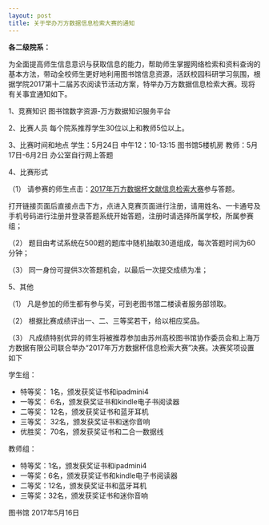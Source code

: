 ```yaml
---
layout: post
title: 关于举办万方数据信息检索大赛的通知
---
```


**各二级院系：**

为全面提高师生信息意识与获取信息的能力，帮助师生掌握网络检索和资料查询的基本方法，带动全校师生更好地利用图书馆信息资源，活跃校园科研学习氛围，根据学院2017第十二届苏农阅读节活动方案，特举办万方数据信息检索大赛。现将有关事宜通知如下。

1、竞赛知识
图书馆数字资源-万方数据知识服务平台

2、比赛人员
每个院系推荐学生30位以上和教师5位以上。

3、比赛时间和地点
学生：5月24日 中午12：10-13:15 图书馆5楼机房
教师：5月17日-6月2日 办公室自行网上答题

4、比赛形式

（1） 请参赛的师生点击：[2017年万方数据杯文献信息检索大赛](http://210.22.176.35/examv5/index-szgz2017.htm)参与答题。

打开链接页面后直接点击下方，点进入竞赛页面进行注册，请用姓名、一卡通号及手机号码进行注册并登录答题系统开始答题，注册时请选择所属学校，所属参赛组；

（2） 题目由考试系统在500题的题库中随机抽取30道组成，每次答题时间为60分钟；

（3） 同一身份可提供3次答题机会，以最后一次提交成绩为准；

5、其他

（1） 凡是参加的师生都有参与奖，可到老图书馆二楼读者服务部领取。

（2） 根据比赛成绩评出一、二、三等奖若干，给以相应奖品。

（3） 凡成绩特别优异的师生将被推荐参加由苏州高校图书馆协作委员会和上海万方数据有限公司联合举办“2017年万方数据杯信息检索大赛”决赛。决赛奖项设置如下

学生组：
* 特等奖： 1名，颁发获奖证书和ipadmini4
* 一等奖： 6名，颁发获奖证书和kindle电子书阅读器
* 二等奖： 12名，颁发获奖证书和蓝牙耳机
* 三等奖： 32名，颁发获奖证书和迷你音响
* 优胜奖： 70名，颁发获奖证书和二合一数据线

教师组：
* 特等奖：1名，颁发获奖证书和ipadmini4
* 一等奖：6名，颁发获奖证书和kindle电子书阅读器
* 二等奖：12名，颁发获奖证书和蓝牙耳机
* 三等奖：32名，颁发获奖证书和迷你音响

图书馆
2017年5月16日
